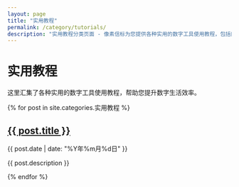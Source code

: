 ```yaml
---
layout: page
title: "实用教程"
permalink: /category/tutorials/
description: "实用教程分类页面 - 像素信标为您提供各种实用的数字工具使用教程，包括网盘扩容、下载提速等实用技巧。"
---
```


# 实用教程

这里汇集了各种实用的数字工具使用教程，帮助您提升数字生活效率。

<div class="posts">
  {% for post in site.categories.实用教程 %}
    <article class="post">
      <h2><a href="{{ post.url | relative_url }}">{{ post.title }}</a></h2>
      <time datetime="{{ post.date | date_to_xmlschema }}" class="post-date">{{ post.date | date: "%Y年%m月%d日" }}</time>
      <p>{{ post.description }}</p>
    </article>
  {% endfor %}
</div>